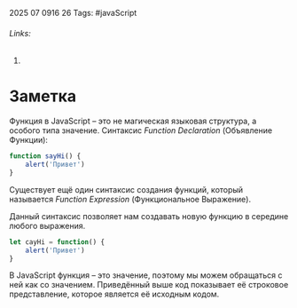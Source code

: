 2025 07 0916 26
Tags: #javaScript 
###### Links: 
1) 
# Заметка
Функция в JavaScript – это не магическая языковая структура, а особого типа значение.
Синтаксис _Function Declaration_ (Объявление Функции):
```js
function sayHi() {
	alert('Привет')
}
```
Существует ещё один синтаксис создания функций, который называется _Function Expression_ (Функциональное Выражение).

Данный синтаксис позволяет нам создавать новую функцию в середине любого выражения.
```js
let cayHi = function() {
	alert('Привет')
}
```

В JavaScript функция – это значение, поэтому мы можем обращаться с ней как со значением. Приведённый выше код показывает её строковое представление, которое является её исходным кодом.